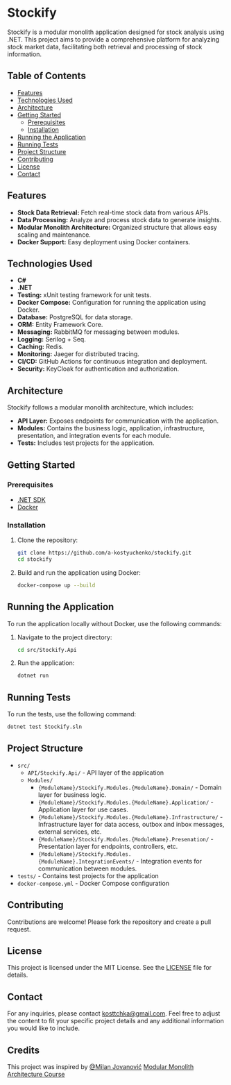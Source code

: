 # Stockify

Stockify is a modular monolith application designed for stock analysis using .NET. This project aims to provide a comprehensive platform for analyzing stock market data, facilitating both retrieval and processing of stock information.

## Table of Contents

- [Features](#features)
- [Technologies Used](#technologies-used)
- [Architecture](#architecture)
- [Getting Started](#getting-started)
  - [Prerequisites](#prerequisites)
  - [Installation](#installation)
- [Running the Application](#running-the-application)
- [Running Tests](#running-tests)
- [Project Structure](#project-structure)
- [Contributing](#contributing)
- [License](#license)
- [Contact](#contact)

## Features

- **Stock Data Retrieval:** Fetch real-time stock data from various APIs.
- **Data Processing:** Analyze and process stock data to generate insights.
- **Modular Monolith Architecture:** Organized structure that allows easy scaling and maintenance.
- **Docker Support:** Easy deployment using Docker containers.

## Technologies Used

- **C#**
- **.NET**
- **Testing:** xUnit testing framework for unit tests.
- **Docker Compose:** Configuration for running the application using Docker.
- **Database:** PostgreSQL for data storage.
- **ORM:** Entity Framework Core.
- **Messaging:** RabbitMQ for messaging between modules.
- **Logging:** Serilog + Seq.
- **Caching:** Redis.
- **Monitoring:** Jaeger for distributed tracing.
- **CI/CD:** GitHub Actions for continuous integration and deployment.
- **Security:** KeyCloak for authentication and authorization.

## Architecture

Stockify follows a modular monolith architecture, which includes:

- **API Layer:** Exposes endpoints for communication with the application.
- **Modules:** Contains the business logic, application, infrastructure, presentation, and integration events for each module.
- **Tests:** Includes test projects for the application.

## Getting Started

### Prerequisites

- [.NET SDK](https://dotnet.microsoft.com/download)
- [Docker](https://www.docker.com/get-started)

### Installation

1. Clone the repository:
   ```sh
   git clone https://github.com/a-kostyuchenko/stockify.git
   cd stockify
   ```

2. Build and run the application using Docker:
   ```sh
   docker-compose up --build
   ```

## Running the Application

To run the application locally without Docker, use the following commands:

1. Navigate to the project directory:
   ```sh
   cd src/Stockify.Api
   ```

2. Run the application:
   ```sh
   dotnet run
   ```

## Running Tests

To run the tests, use the following command:
```sh
dotnet test Stockify.sln
```

## Project Structure

- `src/`
  - `API/Stockify.Api/` - API layer of the application
  - `Modules/`
    - `{ModuleName}/Stockify.Modules.{ModuleName}.Domain/` - Domain layer for business logic.
    - `{ModuleName}/Stockify.Modules.{ModuleName}.Application/` - Application layer for use cases.
    - `{ModuleName}/Stockify.Modules.{ModuleName}.Infrastructure/` - Infrastructure layer for data access, outbox and inbox messages, external services, etc.
    - `{ModuleName}/Stockify.Modules.{ModuleName}.Presenation/` - Presentation layer for endpoints, controllers, etc.
    - `{ModuleName}/Stockify.Modules.{ModuleName}.IntegrationEvents/` - Integration events for communication between modules.
- `tests/` - Contains test projects for the application
- `docker-compose.yml` - Docker Compose configuration

## Contributing

Contributions are welcome! Please fork the repository and create a pull request.

## License

This project is licensed under the MIT License. See the [LICENSE](LICENSE) file for details.

## Contact

For any inquiries, please contact [kosttchka@gmail.com](mailto:kosttchka@gmail.com).
Feel free to adjust the content to fit your specific project details and any additional information you would like to include.

## Credits

This project was inspired by [@Milan Jovanović](https://github.com/m-jovanovic) [Modular Monolith Architecture Course](https://www.milanjovanovic.tech/modular-monolith-architecture)
